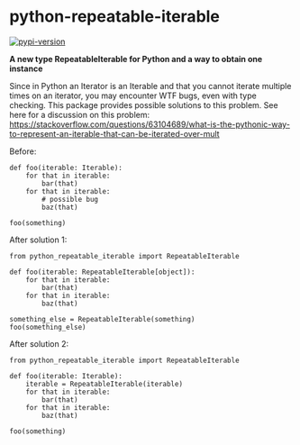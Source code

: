 # python-repeatable-iterable

[![pypi-version]][pypi]

**A new type RepeatableIterable for Python and a way to obtain one instance**

Since in Python an Iterator is an Iterable and that you cannot iterate multiple times on an iterator,
you may encounter WTF bugs, even with type checking.
This package provides possible solutions to this problem.
See here for a discussion on this problem:
<https://stackoverflow.com/questions/63104689/what-is-the-pythonic-way-to-represent-an-iterable-that-can-be-iterated-over-mult>

Before:
```python3
def foo(iterable: Iterable):
    for that in iterable:
        bar(that)
    for that in iterable:
        # possible bug
        baz(that)

foo(something)
```

After solution 1:
```python3
from python_repeatable_iterable import RepeatableIterable

def foo(iterable: RepeatableIterable[object]):
    for that in iterable:
        bar(that)
    for that in iterable:
        baz(that)

something_else = RepeatableIterable(something)
foo(something_else)
```

After solution 2:
```python3
from python_repeatable_iterable import RepeatableIterable

def foo(iterable: Iterable):
    iterable = RepeatableIterable(iterable)
    for that in iterable:
        bar(that)
    for that in iterable:
        baz(that)

foo(something)
```

[pypi-version]: https://img.shields.io/pypi/v/python-repeatable-iterable.svg
[pypi]: https://pypi.org/project/python-repeatable-iterable/
